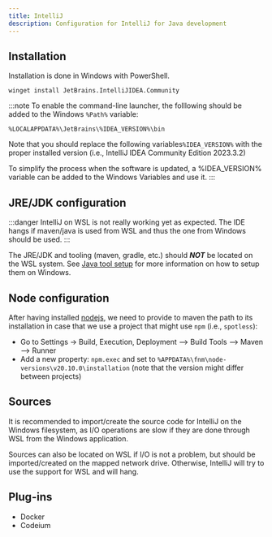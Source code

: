 ```yaml
---
title: IntelliJ
description: Configuration for IntelliJ for Java development
---
```


## Installation

Installation is done in Windows with PowerShell.

```poweshell
winget install JetBrains.IntelliJIDEA.Community
```

:::note
To enable the command-line launcher, the folllowing should be added to the Windows `%Path%` variable:

```
%LOCALAPPDATA%\JetBrains\%IDEA_VERSION%\bin
```

Note that you should replace the following variables`%IDEA_VERSION%` with the proper installed version
(i.e., IntelliJ IDEA Community Edition 2023.3.2)

To simplify the process when the software is updated, a %IDEA_VERSION% variable can be added to the Windows Variables and use it.
:::

## JRE/JDK configuration

:::danger
IntelliJ on WSL is not really working yet as expected.
The IDE hangs if maven/java is used from WSL and thus the one from Windows should be used.
:::

The JRE/JDK and tooling (maven, gradle, etc.) should __*NOT*__ be located on the WSL system.
See [Java tool setup](/dev-setup/tools/java.md) for more information on how to setup them on Windows.

## Node configuration

After having installed [nodejs](/dev/tool/nodejs.md), we need to provide to maven the path to its installation in case that we use a project that might use `npm` (i.e., `spotless`):

* Go to Settings -> Build, Execution, Deployment --> Build Tools --> Maven --> Runner
* Add a new property: `npm.exec` and set to `%APPDATA%\fnm\node-versions\v20.10.0\installation` (note that the version might differ between projects)

## Sources

It is recommended to import/create the source code for IntelliJ on the Windows filesystem,
as I/O operations are slow if they are done through WSL from the Windows application.

Sources can also be located on WSL if I/O is not a problem,
but should be imported/created on the mapped network drive.
Otherwise, IntelliJ will try to use the support for WSL and will hang.

## Plug-ins

- Docker
- Codeium
